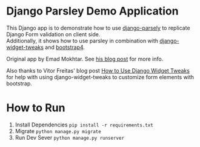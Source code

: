 # Django Parsley Demo Application

This Django app is to demonstrate how to use [django-parsely](https://github.com/agiliq/Django-parsley) 
to replicate Django Form validation on client side.  
Additionally, it shows how to use parsley in combination with 
[django-widget-tweaks](https://github.com/jazzband/django-widget-tweaks) 
and [bootstrap4](https://getbootstrap.com/docs/4.5).


Original app by Emad Mokhtar. 
See [his blog post](emadmokhtar.com/client-side-validation-for-django-forms.html) 
for more info.

Also thanks to Vitor Freitas' blog post 
[How to Use Django Widget Tweaks](https://simpleisbetterthancomplex.com/2015/12/04/package-of-the-week-django-widget-tweaks.html)
for help with using django-widget-tweaks to customize form elements with bootstrap.

# How to Run

1. Install Dependencies `pip install -r requirements.txt`
2. Migrate `python manage.py migrate`
3. Run Dev Sever `python manage.py runserver`
